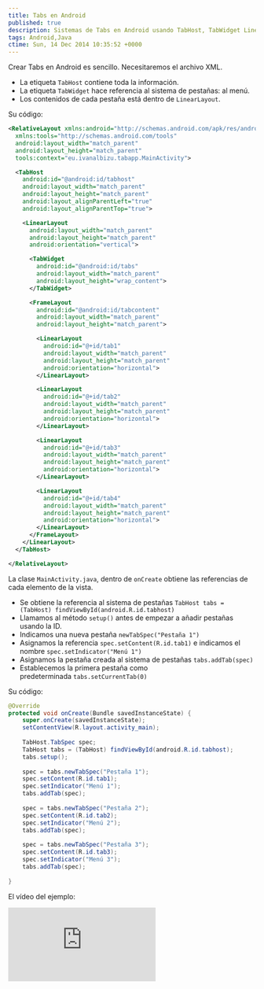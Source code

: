 ```yaml
---
title: Tabs en Android
published: true
description: Sistemas de Tabs en Android usando TabHost, TabWidget LinearLayout
tags: Android,Java
ctime: Sun, 14 Dec 2014 10:35:52 +0000
---
```


Crear Tabs en Android es sencillo. Necesitaremos el archivo XML.

<ul class="list-bullets">
  <li>La etiqueta <code>TabHost</code> contiene toda la información.</li>
  <li>La etiqueta <code>TabWidget</code> hace referencia al sistema de pestañas: al menú.</li>
  <li>Los contenidos de cada pestaña está dentro de <code>LinearLayout</code>.</li>
</ul>

Su código:

```xml
<RelativeLayout xmlns:android="http://schemas.android.com/apk/res/android"
  xmlns:tools="http://schemas.android.com/tools"
  android:layout_width="match_parent"
  android:layout_height="match_parent"
  tools:context="eu.ivanalbizu.tabapp.MainActivity">

  <TabHost
    android:id="@android:id/tabhost"
    android:layout_width="match_parent"
    android:layout_height="match_parent"
    android:layout_alignParentLeft="true"
    android:layout_alignParentTop="true">

    <LinearLayout
      android:layout_width="match_parent"
      android:layout_height="match_parent"
      android:orientation="vertical">

      <TabWidget
        android:id="@android:id/tabs"
        android:layout_width="match_parent"
        android:layout_height="wrap_content">
      </TabWidget>

      <FrameLayout
        android:id="@android:id/tabcontent"
        android:layout_width="match_parent"
        android:layout_height="match_parent">

        <LinearLayout
          android:id="@+id/tab1"
          android:layout_width="match_parent"
          android:layout_height="match_parent"
          android:orientation="horizontal">
        </LinearLayout>

        <LinearLayout
          android:id="@+id/tab2"
          android:layout_width="match_parent"
          android:layout_height="match_parent"
          android:orientation="horizontal">
        </LinearLayout>

        <LinearLayout
          android:id="@+id/tab3"
          android:layout_width="match_parent"
          android:layout_height="match_parent"
          android:orientation="horizontal">
        </LinearLayout>

        <LinearLayout
          android:id="@+id/tab4"
          android:layout_width="match_parent"
          android:layout_height="match_parent"
          android:orientation="horizontal">
        </LinearLayout>
      </FrameLayout>
    </LinearLayout>
  </TabHost>

</RelativeLayout>
```

La clase <code>MainActivity.java</code>, dentro de <code>onCreate</code> obtiene las referencias de cada elemento de la vista.

<ul class="list-bullets">
  <li>Se obtiene la referencia al sistema de pestañas <code>TabHost tabs = (TabHost) findViewById(android.R.id.tabhost)</code></li>
  <li>Llamamos al método <code>setup()</code> antes de empezar a añadir pestañas usando la ID.</li>
  <li>Indicamos una nueva pestaña <code>newTabSpec("Pestaña 1")</code></li>
  <li>Asignamos la referencia <code>spec.setContent(R.id.tab1)</code> e indicamos el nombre <code>spec.setIndicator("Menú 1")</code></li>
  <li>Asignamos la pestaña creada al sistema de pestañas <code>tabs.addTab(spec)</code></li>
  <li>Establecemos la primera pestaña como predeterminada <code>tabs.setCurrentTab(0)</code></li>
</ul>

Su código:

```java
@Override
protected void onCreate(Bundle savedInstanceState) {
	super.onCreate(savedInstanceState);
	setContentView(R.layout.activity_main);
	
	TabHost.TabSpec spec;
	TabHost tabs = (TabHost) findViewById(android.R.id.tabhost);
	tabs.setup();
	
	spec = tabs.newTabSpec("Pestaña 1");
	spec.setContent(R.id.tab1);
	spec.setIndicator("Menú 1");
	tabs.addTab(spec);
	
	spec = tabs.newTabSpec("Pestaña 2");
	spec.setContent(R.id.tab2);
	spec.setIndicator("Menú 2");
	tabs.addTab(spec);
	
	spec = tabs.newTabSpec("Pestaña 3");
	spec.setContent(R.id.tab3);
	spec.setIndicator("Menú 3");
	tabs.addTab(spec);
	
}
```

El vídeo del ejemplo:

<div class="ratio-16-9">
    <iframe title="Sistema de Tabs en Android" type="text/html" src="http://www.youtube.com/embed/sUYtMNP66xk?autoplay=0&origin=https://ivanalbizu.eu/" frameborder="0"></iframe>
</div>